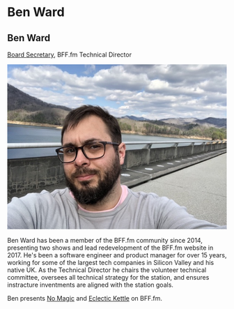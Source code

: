 # Ben Ward

## Ben Ward

[Board Secretary](../roles/secretary.md), BFF.fm Technical Director

![](../../../.gitbook/assets/damn.jpg)

Ben Ward has been a member of the BFF.fm community since 2014, presenting two shows and lead redevelopment of the BFF.fm website in 2017. He's been a software engineer and product manager for over 15 years, working for some of the largest tech companies in Silicon Valley and his native UK. As the  Technical Director he chairs the volunteer technical committee, oversees all technical strategy for the station, and ensures instracture inventments are aligned with the station goals.

Ben presents [No Magic](https://bff.fm/shows/nomagic) and [Eclectic Kettle](https://bff.fm/shows/eclectic-kettle) on BFF.fm.


